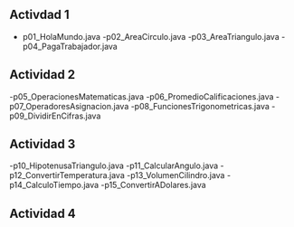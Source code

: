 ## Activdad 1
- p01_HolaMundo.java
                                                                                                                                                                                                                               -p02_AreaCirculo.java
-p03_AreaTriangulo.java
-p04_PagaTrabajador.java

## Actividad 2
-p05_OperacionesMatematicas.java
-p06_PromedioCalificaciones.java
-p07_OperadoresAsignacion.java
-p08_FuncionesTrigonometricas.java
-p09_DividirEnCifras.java

## Actividad 3
-p10_HipotenusaTriangulo.java
-p11_CalcularAngulo.java
-p12_ConvertirTemperatura.java
-p13_VolumenCilindro.java
-p14_CalculoTiempo.java
-p15_ConvertirADolares.java

## Actividad 4
